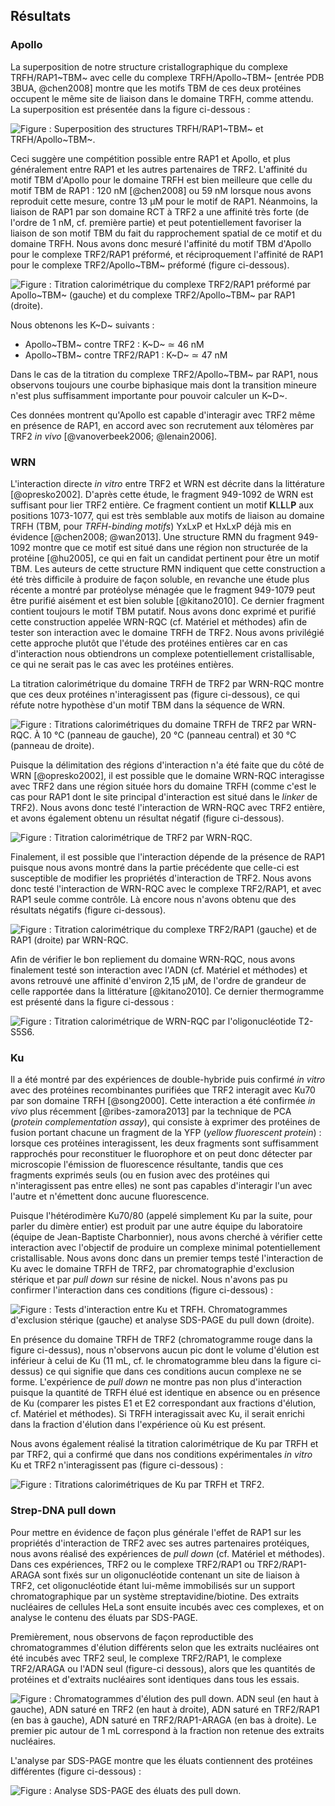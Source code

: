 ## Résultats

### Apollo

La superposition de notre structure cristallographique du complexe
TRFH/RAP1~TBM~ avec celle du complexe TRFH/Apollo~TBM~
[entrée PDB 3BUA, @chen2008] montre que les motifs TBM de ces deux protéines
occupent le même site de liaison dans le domaine TRFH, comme attendu.
La superposition est présentée dans la figure ci-dessous :

![Figure : Superposition des structures TRFH/RAP1~TBM~ et TRFH/Apollo~TBM~.](partie-2/figures/tbm-apollo-rap1.png)

Ceci suggère une compétition possible entre RAP1 et Apollo, et plus généralement
entre RAP1 et les autres partenaires de TRF2. L'affinité du motif TBM d'Apollo
pour le domaine TRFH est bien meilleure que celle du motif TBM de RAP1 : 120 nM
[@chen2008] ou 59 nM lorsque nous avons reproduit cette mesure, contre 13 μM
pour le motif de RAP1. Néanmoins, la liaison de RAP1 par son domaine RCT à TRF2
a une affinité très forte (de l'ordre de 1 nM, cf. première partie) et peut
potentiellement favoriser la liaison de son motif TBM du fait du rapprochement
spatial de ce motif et du domaine TRFH. Nous avons donc mesuré l'affinité du
motif TBM d'Apollo pour le complexe TRF2/RAP1 préformé, et réciproquement
l'affinité de RAP1 pour le complexe TRF2/Apollo~TBM~ préformé (figure
ci-dessous).

![Figure : Titration calorimétrique du complexe TRF2/RAP1 préformé par Apollo~TBM~ (gauche) et du complexe TRF2/Apollo~TBM~ par RAP1 (droite).](partie-2/figures/itc-apollo-rap1.png)

Nous obtenons les K~D~ suivants :

- Apollo~TBM~ contre TRF2 : K~D~ ≃ 46 nM
- Apollo~TBM~ contre TRF2/RAP1 : K~D~ ≃ 47 nM

Dans le cas de la titration du complexe TRF2/Apollo~TBM~ par RAP1, nous
observons toujours une courbe biphasique mais dont la transition mineure n'est
plus suffisamment importante pour pouvoir calculer un K~D~.

Ces données montrent qu'Apollo est capable d'interagir avec TRF2 même en
présence de RAP1, en accord avec son recrutement aux télomères par TRF2 *in
vivo* [@vanoverbeek2006; @lenain2006].


### WRN

L'interaction directe *in vitro* entre TRF2 et WRN est décrite dans la
littérature [@opresko2002]. D'après cette étude, le fragment 949-1092 de WRN est
suffisant pour lier TRF2 entière. Ce fragment contient un motif
**K**L**L**L**P** aux positions 1073-1077, qui est très semblable aux motifs de
liaison au domaine TRFH (TBM, pour *TRFH-binding motifs*) YxLxP et HxLxP déjà
mis en évidence [@chen2008; @wan2013]. Une structure RMN du fragment 949-1092
montre que ce motif est situé dans une région non structurée de la protéine
[@hu2005], ce qui en fait un candidat pertinent pour être un motif TBM.
Les auteurs de cette structure RMN indiquent que cette construction a été très
difficile à produire de façon soluble, en revanche une étude plus récente
a montré par protéolyse ménagée que le fragment 949-1079 peut être purifié
aisément et est bien soluble [@kitano2010]. Ce dernier fragment contient
toujours le motif TBM putatif. Nous avons donc exprimé et purifié cette
construction appelée WRN-RQC (cf. Matériel et méthodes) afin de tester son
interaction avec le domaine TRFH de TRF2. Nous avons privilégié cette approche
plutôt que l'étude des protéines entières car en cas d'interaction nous
obtiendrons un complexe potentiellement cristallisable, ce qui ne serait pas le
cas avec les protéines entières.

La titration calorimétrique du domaine TRFH de TRF2 par WRN-RQC montre que ces
deux protéines n'interagissent pas (figure ci-dessous), ce qui réfute notre
hypothèse d'un motif TBM dans la séquence de WRN.

![Figure : Titrations calorimétriques du domaine TRFH de TRF2 par WRN-RQC. À 10 °C (panneau de gauche), 20 °C (panneau central) et 30 °C (panneau de droite).](partie-2/figures/itc-wrn-trfh.jpg)

Puisque la délimitation des régions d'interaction n'a été faite que du côté de
WRN [@opresko2002], il est possible que le domaine WRN-RQC interagisse avec TRF2
dans une région située hors du domaine TRFH (comme c'est le cas pour RAP1 dont
le site principal d'interaction est situé dans le *linker* de TRF2). Nous avons
donc testé l'interaction de WRN-RQC avec TRF2 entière, et avons également obtenu
un résultat négatif (figure ci-dessous).

![Figure : Titration calorimétrique de TRF2 par WRN-RQC.](partie-2/figures/itc-wrn-trf2.jpg)

Finalement, il est possible que l'interaction dépende de la présence de RAP1
puisque nous avons montré dans la partie précédente que celle-ci est susceptible
de modifier les propriétés d'interaction de TRF2. Nous avons donc testé
l'interaction de WRN-RQC avec le complexe TRF2/RAP1, et avec RAP1 seule
comme contrôle. Là encore nous n'avons obtenu que des résultats négatifs (figure
ci-dessous).

![Figure : Titration calorimétrique du complexe TRF2/RAP1 (gauche) et de RAP1 (droite) par WRN-RQC.](partie-2/figures/itc-wrn-t2r1-rap1.jpg)

Afin de vérifier le bon repliement du domaine WRN-RQC, nous avons finalement
testé son interaction avec l'ADN (cf. Matériel et méthodes) et avons retrouvé
une affinité d'environ 2,15 μM, de l'ordre de grandeur de celle rapportée dans
la littérature [@kitano2010]. Ce dernier thermogramme est présenté dans la
figure ci-dessous :

![Figure : Titration calorimétrique de WRN-RQC par l'oligonucléotide T2-S5S6.](partie-2/figures/itc-wrn-adn.jpg)


### Ku

Il a été montré par des expériences de double-hybride puis confirmé *in vitro*
avec des protéines recombinantes purifiées que TRF2 interagit avec Ku70 par son
domaine TRFH [@song2000]. Cette interaction a été confirmée *in vivo* plus
récemment [@ribes-zamora2013] par la technique de PCA (*protein complementation
assay*), qui consiste à exprimer des protéines de fusion portant chacune un
fragment de la YFP (*yellow fluorescent protein*) : lorsque ces protéines
interagissent, les deux fragments sont suffisamment rapprochés pour reconstituer
le fluorophore et on peut donc détecter par microscopie l'émission de
fluorescence résultante, tandis que ces fragments exprimés seuls (ou en fusion
avec des protéines qui n'interagissent pas entre elles) ne sont pas capables
d'interagir l'un avec l'autre et n'émettent donc aucune fluorescence.

Puisque l'hétérodimère Ku70/80 (appelé simplement Ku par la suite, pour parler
du dimère entier) est produit par une autre équipe du laboratoire (équipe de
Jean-Baptiste Charbonnier), nous avons cherché à vérifier cette interaction avec
l'objectif de produire un complexe minimal potentiellement cristallisable.
Nous avons donc dans un premier temps testé l'interaction de Ku avec le domaine
TRFH de TRF2, par chromatographie d'exclusion stérique et par *pull down* sur
résine de nickel. Nous n'avons pas pu confirmer l'interaction dans ces
conditions (figure ci-dessous) :

![Figure : Tests d'interaction entre Ku et TRFH. Chromatogrammes d'exclusion stérique (gauche) et analyse SDS-PAGE du *pull down* (droite).](partie-2/figures/tests-ku-trfh.png)

En présence du domaine TRFH de TRF2 (chromatogramme rouge dans la figure
ci-dessus), nous n'observons aucun pic dont le volume d'élution est inférieur
à celui de Ku (11 mL, cf. le chromatogramme bleu dans la figure ci-dessus) ce
qui signifie que dans ces conditions aucun complexe ne se forme. L'expérience de
*pull down* ne montre pas non plus d'interaction puisque la quantité de TRFH
élué est identique en absence ou en présence de Ku (comparer les pistes E1 et E2
correspondant aux fractions d'élution, cf. Matériel et méthodes). Si TRFH
interagissait avec Ku, il serait enrichi dans la fraction d'élution dans
l'expérience où Ku est présent.

Nous avons également réalisé la titration calorimétrique de Ku par TRFH et par
TRF2, qui a confirmé que dans nos conditions expérimentales *in vitro* Ku et
TRF2 n'interagissent pas (figure ci-dessous) :

![Figure : Titrations calorimétriques de Ku par TRFH et TRF2.](partie-2/figures/itc-ku-trfh-trf2.jpg)


### Strep-DNA pull down

Pour mettre en évidence de façon plus générale l'effet de RAP1 sur les
propriétés d'interaction de TRF2 avec ses autres partenaires protéiques, nous
avons réalisé des expériences de *pull down* (cf. Matériel et méthodes).
Dans ces expériences, TRF2 ou le complexe TRF2/RAP1 ou TRF2/RAP1-ARAGA sont
fixés sur un oligonucléotide contenant un site de liaison à TRF2, cet
oligonucléotide étant lui-même immobilisés sur un support chromatographique par
un système streptavidine/biotine. Des extraits nucléaires de cellules HeLa sont
ensuite incubés avec ces complexes, et on analyse le contenu des éluats par
SDS-PAGE.

Premièrement, nous observons de façon reproductible des chromatogrammes
d'élution différents selon que les extraits nucléaires ont été incubés avec TRF2
seul, le complexe TRF2/RAP1, le complexe TRF2/ARAGA ou l'ADN seul (figure-ci
dessous), alors que les quantités de protéines et d'extraits nucléaires sont
identiques dans tous les essais.

![Figure : Chromatogrammes d'élution des *pull down*. ADN seul (en haut à gauche), ADN saturé en TRF2 (en haut à droite), ADN saturé en TRF2/RAP1 (en bas à gauche), ADN saturé en TRF2/RAP1-ARAGA (en bas à droite). Le premier pic autour de 1 mL correspond à la fraction non retenue des extraits nucléaires.](partie-2/figures/strep-pull-down-chromato.png)

L'analyse par SDS-PAGE montre que les éluats contiennent des protéines
différentes (figure ci-dessous) :

![Figure : Analyse SDS-PAGE des éluats des *pull down*.](partie-2/figures/strep-pull-down-gel.jpg)

